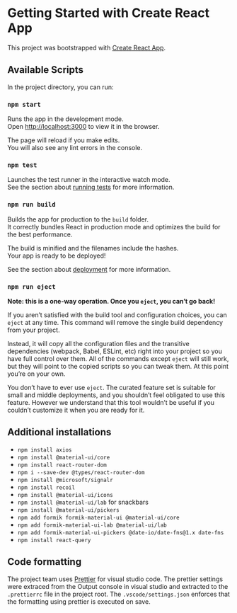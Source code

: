 # Getting Started with Create React App

This project was bootstrapped with [Create React App](https://github.com/facebook/create-react-app).

## Available Scripts

In the project directory, you can run:

### `npm start`

Runs the app in the development mode.\
Open [http://localhost:3000](http://localhost:3000) to view it in the browser.

The page will reload if you make edits.\
You will also see any lint errors in the console.

### `npm test`

Launches the test runner in the interactive watch mode.\
See the section about [running tests](https://facebook.github.io/create-react-app/docs/running-tests) for more information.

### `npm run build`

Builds the app for production to the `build` folder.\
It correctly bundles React in production mode and optimizes the build for the best performance.

The build is minified and the filenames include the hashes.\
Your app is ready to be deployed!

See the section about [deployment](https://facebook.github.io/create-react-app/docs/deployment) for more information.

### `npm run eject`

**Note: this is a one-way operation. Once you `eject`, you can’t go back!**

If you aren’t satisfied with the build tool and configuration choices, you can `eject` at any time. This command will remove the single build dependency from your project.

Instead, it will copy all the configuration files and the transitive dependencies (webpack, Babel, ESLint, etc) right into your project so you have full control over them. All of the commands except `eject` will still work, but they will point to the copied scripts so you can tweak them. At this point you’re on your own.

You don’t have to ever use `eject`. The curated feature set is suitable for small and middle deployments, and you shouldn’t feel obligated to use this feature. However we understand that this tool wouldn’t be useful if you couldn’t customize it when you are ready for it.

## Additional installations

- `npm install axios`
- `npm install @material-ui/core`
- `npm install react-router-dom`
- `npm i --save-dev @types/react-router-dom`
- `npm install @microsoft/signalr`
- `npm install recoil`
- `npm install @material-ui/icons`
- `npm install @material-ui/lab` for snackbars
- `npm install @material-ui/pickers`
- `npm add formik formik-material-ui @material-ui/core`
- `npm add formik-material-ui-lab @material-ui/lab`
- `npm add formik-material-ui-pickers @date-io/date-fns@1.x date-fns`
- `npm install react-query`

## Code formatting

The project team uses [Prettier](https://marketplace.visualstudio.com/items?itemName=esbenp.prettier-vscode) for visual studio code.
The prettier settings were extraced from the Output console in visual studio and extracted to the `.prettierrc` file in the project root.
The `.vscode/settings.json` enforces that the formatting using prettier is executed on save.
